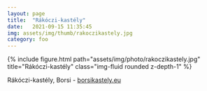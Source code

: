 ```yaml
---
layout: page
title:  "Rákóczi-kastély"
date:   2021-09-15 11:35:45
img: assets/img/thumb/rakoczikastely.jpg
category: foo
---
```



<div class="row">
    <div class="col-sm mt-3 mt-md-0">
        {% include figure.html path="assets/img/photo/rakoczikastely.jpg" title="Rákóczi-kastély" class="img-fluid rounded z-depth-1" %}
    </div>
</div>

Rákóczi-kastély, Borsi - [borsikastely.eu](https://www.borsikastely.eu)